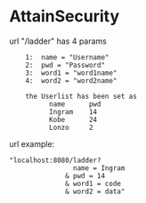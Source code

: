 # AttainSecurity

url "/ladder" has 4 params

        1:  name = "Username"
        2:  pwd = "Password"
        3:  word1 = "word1name"
        4:  word2 = "word2name"
        
        the Userlist has been set as
              name      pwd
              Ingram    14
              Kobe      24
              Lonzo     2
url example:
    
    "localhost:8080/ladder? 
                    name = Ingram 
                  & pwd = 14 
                  & word1 = code 
                  & word2 = data"
